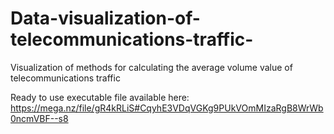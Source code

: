 # Data-visualization-of-telecommunications-traffic-
Visualization of methods for calculating the average volume value of telecommunications traffic

Ready to use executable file available here:
https://mega.nz/file/gR4kRLiS#CqyhE3VDqVGKg9PUkVOmMIzaRgB8WrWb0ncmVBF--s8
